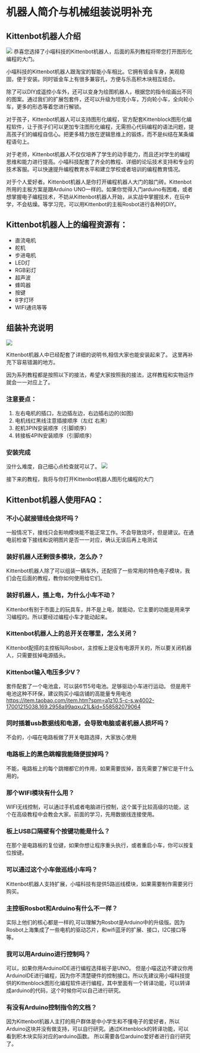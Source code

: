 # 机器人简介与机械组装说明补充

## Kittenbot机器人介绍
![](./images/DIY搭建组装.jpg)
恭喜您选择了小喵科技的Kittenbot机器人，后面的系列教程将带您打开图形化编程的大门。
    
小喵科技的Kittenbot机器人跟淘宝的智能小车相比。它拥有钣金车身，美观稳固，便于安装。同时钣金车上有很多兼容孔，方便与乐高积木块相互结合。
    
除了可以DIY成遥控小车外，还可以变身为绘图机器人，根据您的指令绘画出不同的图案。通过我们的扩展包套件，还可以升级为坦克小车，万向轮小车，全向轮小车，更多的形态等着您进行解锁。

对于孩子，Kittenbot机器人可以支持图形化编程，官方配套Kittenblock图形化编程软件，让于孩子们可以更加专注图形化编程，无需担心代码编程的语法问题，提高孩子们的编程自信心。把更多精力放在逻辑思维上的锻炼，而不是纠结在某条编程语句上。

对于老师，Kittenbot机器人不仅仅培养了学生的动手能力，而且还对学生的编程思维和能力进行提高。小喵科技配套了齐全的教程、详细的论坛技术支持和专业的技术客服。可以快速提升编程教育水平和建立学校或者培训的编程教育情况。

对于个人爱好者。Kittenbot机器人是你打开编程机器人大门的敲门砖。Kittenbot所用的主板方案是跟Arduino UNO一样的。如果你觉得入门arduino有困难，或者想掌握电子编程技术，不妨从Kittenbot机器人开始，从实战中掌握技术，在玩中学，不会枯燥。等学习完，可以用Kittenbot的主板Rosbot进行各种的DIY。

## Kittenbot机器人上的编程资源有：

* 直流电机
* 舵机
* 步进电机
* LED灯
* RGB彩灯
* 超声波
* 蜂鸣器
* 按键
* 8字灯环
* WIFI通讯等等

## 组装补充说明
![](./images/接线补充说明.jpg) 

Kittenbot机器人中已经配套了详细的说明书,相信大家也能安装起来了。
这里再补充下容易错漏的地方。

因为系列教程都是按照以下的接法，希望大家按照我的接法，这样教程和实物运作就会一一对应上了。

### 注意要点：

1. 左右电机的插口，左边插左边，右边插右边的(如图)
2. 电机线红黑线注意插接顺序（左红 右黑）
3. 舵机3PIN安装顺序（引脚顺序）
4. 转接板4PIN安装顺序（引脚顺序）


### 安装完成
没什么难度，自己细心点检查就可以了。
![](./images/安装完成.jpg) 

接下来的教程，我将与你打开Kittenbot机器人图形化编程的大门

## Kittenbot机器人使用FAQ：

### 不小心就接错线会烧坏吗？

一般情况下，接线只会影响模块能不能正常工作。不会导致烧坏，但是建议。在通电前检查下接线和说明图片是否一一对应，确认无误后再上电测试

### 装好机器人还剩很多模块，怎么办？

Kittenbot机器人除了可以组装一辆车外，还配搭了一些常用的特色电子模块，我们会在后面的教程，教你如何使用给它们。

### 装好机器人，插上电，为什么小车不动？

Kittenbot有别于市面上的玩具车，并不是上电，就能动，它主要的功能是用来学习编程的。所以要经过编程小车才能动起来。

### Kittenbot机器人上的总开关在哪里，怎么关闭？

Kittenbot配搭的主控板叫Rosbot，主控板上是没有电源开关的，所以要关闭机器人，只需要拔掉电源插头。

### Kittenbot输入电压多少V？

套件配套了一个电池盒，可以装6节5号电池。足够驱动小车进行运动。
但是用干电池这种不环保，建议购买小喵店铺的高能量专用电池
[https://item.taobao.com/item.htm?spm=a1z10.5-c-s.w4002-17001215038.169.2958a99aqxu21L&id=558582079064
](https://item.taobao.com/item.htm?spm=a1z10.5-c-s.w4002-17001215038.169.2958a99aqxu21L&id=558582079064
)
### 同时插着usb数据线和电源，会导致电脑或者机器人损坏吗？

不会的，小喵在电路板做了开关电路选择，大家放心使用

### 电路板上的黑色跳帽我能随便拔掉吗？

不能，电路板上的每个跳帽都它的作用，如果需要拔掉，首先需要了解它是干什么用的。

### 那个WIFI模块有什么用？

WIFI无线控制，可以通过手机或者电脑进行控制，这个属于比较高级的功能，这个在高级教程中会教会大家。前面的学习，先用数据线连接使用。

### 板上USB口隔壁有个按键功能是什么？

在那个是电路板的复位键，如果你想让程序重头执行，或者重启小车，你可以按复位按键。

### 可以通过这个小车做巡线小车吗？

Kittenbot机器人支持扩展，小喵科技有提供5路巡线模块，如果需要制作需要另行购买。

### 主控板Rosbot和Arduino有什么不一样？

实际上他们的核心都是一样的,可以理解为Rosbot是Arduino中的升级版。因为Rosbot上海集成了一些电机的驱动芯片，和wifi蓝牙的扩展、接口，I2C接口等等。

### 我可以用Arduino进行控制吗？

可以，如果你用ArduinoIDE进行编程选择板子是UNO。
但是小喵这边不建议你用ArduinoIDE进行编程，因为你不清楚硬件的控制接口。所以先建议用小喵科技提供的Kittenblock图形化编程软件进行编程，其中里面有一个转译功能，可以转译成arduino的代码，这个时候你可以自己进行研究。

### 有没有Arduino控制指令的文档？

因为Kittenbot机器人主打的用户群体是中小学生和不懂电子的爱好者，所以Arduino这块并没有做支持，可以自行研究。通过Kittenblock的转译功能，可以看到积木块实际对应的arduino函数。
所以需要各位arduino爱好者进行自行研究了。